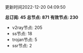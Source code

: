 更新时间2022-12-20 04:09:50

**总订阅: 45**
**总节点: 871**
**有效节点: 230**
- v2ray节点: 205
- ss节点: 18
- trojan节点: 5
- ssr节点: 2
